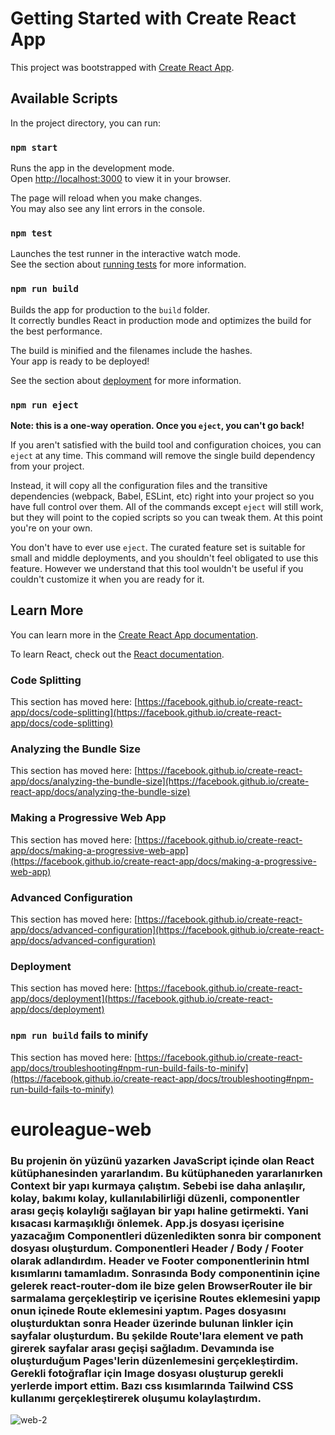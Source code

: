 # Getting Started with Create React App

This project was bootstrapped with [Create React App](https://github.com/facebook/create-react-app).

## Available Scripts

In the project directory, you can run:

### `npm start`

Runs the app in the development mode.\
Open [http://localhost:3000](http://localhost:3000) to view it in your browser.

The page will reload when you make changes.\
You may also see any lint errors in the console.

### `npm test`

Launches the test runner in the interactive watch mode.\
See the section about [running tests](https://facebook.github.io/create-react-app/docs/running-tests) for more information.

### `npm run build`

Builds the app for production to the `build` folder.\
It correctly bundles React in production mode and optimizes the build for the best performance.

The build is minified and the filenames include the hashes.\
Your app is ready to be deployed!

See the section about [deployment](https://facebook.github.io/create-react-app/docs/deployment) for more information.

### `npm run eject`

**Note: this is a one-way operation. Once you `eject`, you can't go back!**

If you aren't satisfied with the build tool and configuration choices, you can `eject` at any time. This command will remove the single build dependency from your project.

Instead, it will copy all the configuration files and the transitive dependencies (webpack, Babel, ESLint, etc) right into your project so you have full control over them. All of the commands except `eject` will still work, but they will point to the copied scripts so you can tweak them. At this point you're on your own.

You don't have to ever use `eject`. The curated feature set is suitable for small and middle deployments, and you shouldn't feel obligated to use this feature. However we understand that this tool wouldn't be useful if you couldn't customize it when you are ready for it.

## Learn More

You can learn more in the [Create React App documentation](https://facebook.github.io/create-react-app/docs/getting-started).

To learn React, check out the [React documentation](https://reactjs.org/).

### Code Splitting

This section has moved here: [https://facebook.github.io/create-react-app/docs/code-splitting](https://facebook.github.io/create-react-app/docs/code-splitting)

### Analyzing the Bundle Size

This section has moved here: [https://facebook.github.io/create-react-app/docs/analyzing-the-bundle-size](https://facebook.github.io/create-react-app/docs/analyzing-the-bundle-size)

### Making a Progressive Web App

This section has moved here: [https://facebook.github.io/create-react-app/docs/making-a-progressive-web-app](https://facebook.github.io/create-react-app/docs/making-a-progressive-web-app)

### Advanced Configuration

This section has moved here: [https://facebook.github.io/create-react-app/docs/advanced-configuration](https://facebook.github.io/create-react-app/docs/advanced-configuration)

### Deployment

This section has moved here: [https://facebook.github.io/create-react-app/docs/deployment](https://facebook.github.io/create-react-app/docs/deployment)

### `npm run build` fails to minify

This section has moved here: [https://facebook.github.io/create-react-app/docs/troubleshooting#npm-run-build-fails-to-minify](https://facebook.github.io/create-react-app/docs/troubleshooting#npm-run-build-fails-to-minify)
# euroleague-web
### Bu projenin ön yüzünü yazarken JavaScript içinde olan React kütüphanesinden yararlandım. Bu kütüphaneden yararlanırken Context bir yapı kurmaya çalıştım. Sebebi ise daha anlaşılır, kolay, bakımı kolay, kullanılabilirliği düzenli, componentler arası geçiş kolaylığı sağlayan bir yapı haline getirmekti. Yani kısacası karmaşıklığı önlemek. App.js dosyası içerisine yazacağım Componentleri düzenledikten sonra bir component dosyası oluşturdum. Componentleri Header / Body / Footer olarak adlandırdım. Header ve Footer componentlerinin html kısımlarını tamamladım. Sonrasında Body componentinin içine gelerek react-router-dom ile bize gelen BrowserRouter ile bir sarmalama gerçekleştirip ve içerisine Routes eklemesini yapıp onun içinede Route eklemesini yaptım. Pages dosyasını oluşturduktan sonra Header üzerinde bulunan linkler için sayfalar oluşturdum. Bu şekilde Route'lara element ve path girerek sayfalar arası geçişi sağladım. Devamında ise oluşturduğum Pages'lerin düzenlemesini gerçekleştirdim. Gerekli fotoğraflar için Image dosyası oluşturup gerekli yerlerde import ettim. Bazı css kısımlarında Tailwind CSS kullanımı gerçekleştirerek oluşumu kolaylaştırdım.

![web-2](https://github.com/furkanertekinn/euroleague-web/assets/96014529/8df34bab-e2e8-4530-9ce8-ed31f67bc10e)

















